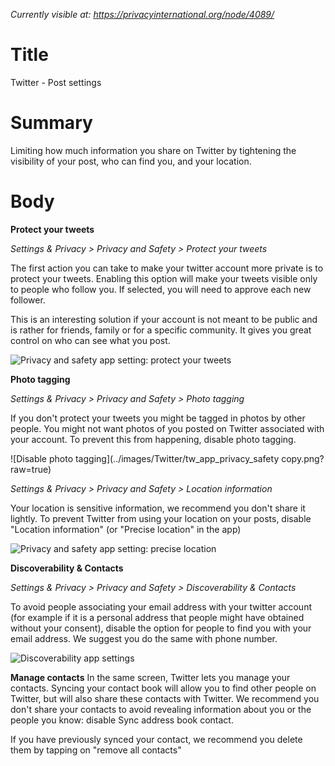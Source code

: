 *Currently visible at: https://privacyinternational.org/node/4089/*

# Title
Twitter - Post settings

# Summary
Limiting how much information you share on Twitter by tightening the visibility of your post, who can find you, and your location.

# Body
**Protect your tweets**

*Settings & Privacy > Privacy and Safety > Protect your tweets*

The first action you can take to make your twitter account more private is to protect your tweets. Enabling this option will make your tweets visible only to people who follow you. If selected, you will need to approve each new follower. 

This is an interesting solution if your account is not meant to be public and is rather for friends, family or for a specific community. It gives you great control on who can see what you post.

![Privacy and safety app setting: protect your tweets](../images/Twitter/tw_app_privacy_safety.png?raw=true)

**Photo tagging**

*Settings & Privacy > Privacy and Safety > Photo tagging*

If you don't protect your tweets you might be tagged in photos by other people. You might not want photos of you posted on Twitter associated with your account. To prevent this from happening, disable photo tagging.
 
![Disable photo tagging](../images/Twitter/tw_app_privacy_safety copy.png?raw=true)

*Settings & Privacy > Privacy and Safety > Location information*

Your location is sensitive information, we recommend you don't share it lightly. To prevent Twitter from using your location on your posts, disable "Location information" (or "Precise location" in the app)

![Privacy and safety app setting: precise location](../images/Twitter/tw_app_privacy_safety2.png?raw=true)

**Discoverability & Contacts**

*Settings & Privacy > Privacy and Safety > Discoverability & Contacts*

To avoid people associating your email address with your twitter account (for example if it is a personal address that people might have obtained without your consent), disable the option for people to find you with your email address. We suggest you do the same with phone number.

![Discoverability app settings](../images/Twitter/tw_app_discoverability.png?raw=true)

**Manage contacts**
In the same screen, Twitter lets you manage your contacts. Syncing your contact book will allow you to find other people on Twitter, but will also share these contacts with Twitter. We recommend you don't share your contacts to avoid revealing information about you or the people you know: disable Sync address book contact.

If you have previously synced your contact, we recommend you delete them by tapping on "remove all contacts"


